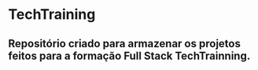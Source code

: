 # TechTraining


## Repositório criado para armazenar os projetos feitos para a formação Full Stack TechTrainning.
